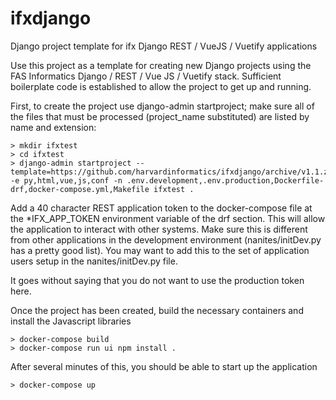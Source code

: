# ifxdjango
Django project template for ifx Django REST / VueJS / Vuetify applications

Use this project as a template for creating new Django projects using the FAS Informatics Django / REST / Vue JS / Vuetify
stack.  Sufficient boilerplate code is established to allow the project to get up and running.

First, to create the project use django-admin startproject; make sure all of the files that must be
processed (project_name substituted) are listed by name and extension:

    > mkdir ifxtest
    > cd ifxtest
    > django-admin startproject --template=https://github.com/harvardinformatics/ifxdjango/archive/v1.1.zip -e py,html,vue,js,conf -n .env.development,.env.production,Dockerfile-drf,docker-compose.yml,Makefile ifxtest .

Add a 40 character REST application token to the docker-compose file at the *IFX_APP_TOKEN environment variable of the drf
section.  This will allow the application to interact with other systems.  Make sure this is different from other applications in the development environment (nanites/initDev.py has a pretty good list).  You may want to add this to the set of application
users setup in the nanites/initDev.py file.

It goes without saying that you do not want to use the production token here.

Once the project has been created, build the necessary containers and install the Javascript libraries

    > docker-compose build
    > docker-compose run ui npm install .

After several minutes of this, you should be able to start up the application

    > docker-compose up
